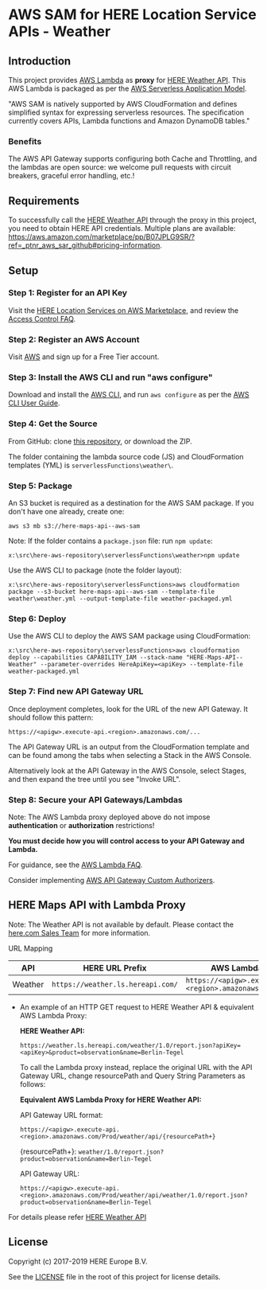 # AWS SAM for HERE Location Service APIs - Weather
## Introduction
This project provides [AWS Lambda](https://aws.amazon.com/lambda/) as __proxy__ for [HERE Weather API](https://developer.here.com/documentation/weather/topics/overview.html). This AWS Lambda is packaged as per the [AWS Serverless Application Model](https://aws.amazon.com/about-aws/whats-new/2016/11/introducing-the-aws-serverless-application-model/).

"AWS SAM is natively supported by AWS CloudFormation and defines simplified syntax for expressing serverless resources. The specification currently covers APIs, Lambda functions and Amazon DynamoDB tables."

### Benefits

The AWS API Gateway supports configuring both Cache and Throttling, and the lambdas are open source: we welcome pull requests with circuit breakers, graceful error handling, etc.!

## Requirements
To successfully call the [HERE Weather API](https://developer.here.com/documentation/weather/topics/overview.html) through the proxy in this project, you need to obtain HERE API credentials. Multiple plans are available: https://aws.amazon.com/marketplace/pp/B07JPLG9SR/?ref=_ptnr_aws_sar_github#pricing-information.

## Setup
### Step 1: Register for an API Key

Visit the [HERE Location Services on AWS Marketplace](https://aws.amazon.com/marketplace/pp/B07JPLG9SR/?ref=_ptnr_aws_sar_github), and review the [Access Control FAQ](https://developer.here.com/faqs#access-control).

### Step 2: Register an AWS Account

Visit [AWS](https://aws.amazon.com/free/) and sign up for a Free Tier account.

### Step 3: Install the AWS CLI and run "aws configure"

Download and install the [AWS CLI](https://aws.amazon.com/cli/), and run `aws configure` as per the [AWS CLI User Guide](http://docs.aws.amazon.com/cli/latest/userguide/cli-chap-getting-started.html).

### Step 4: Get the Source

From GitHub: clone [this repository](https://github.com/heremaps/here-aws-sar), or download the ZIP.

The folder containing the lambda source code (JS) and CloudFormation templates (YML) is `serverlessFunctions\weather\`.

### Step 5: Package

An S3 bucket is required as a destination for the AWS SAM package. If you don't have one already, create one:

`aws s3 mb s3://here-maps-api--aws-sam`

Note: If the folder contains a `package.json` file: run `npm update`:

`x:\src\here-aws-repository\serverlessFunctions\weather>npm update`

Use the AWS CLI to package (note the folder layout):

`x:\src\here-aws-repository\serverlessFunctions>aws cloudformation package --s3-bucket here-maps-api--aws-sam --template-file weather\weather.yml --output-template-file weather-packaged.yml`

### Step 6: Deploy

Use the AWS CLI to deploy the AWS SAM package using CloudFormation:

`x:\src\here-aws-repository\serverlessFunctions>aws cloudformation deploy --capabilities CAPABILITY_IAM --stack-name "HERE-Maps-API--Weather" --parameter-overrides HereApiKey=<apiKey> --template-file weather-packaged.yml`

### Step 7: Find new API Gateway URL

Once deployment completes, look for the URL of the new API Gateway. It should follow this pattern:

`https://<apigw>.execute-api.<region>.amazonaws.com/...`

The API Gateway URL is an output from the CloudFormation template and can be found among the tabs when selecting a Stack in the AWS Console.

Alternatively look at the API Gateway in the AWS Console, select Stages, and then expand the tree until you see "Invoke URL".

### Step 8: Secure your API Gateways/Lambdas

Note: The AWS Lambda proxy deployed above do not impose **authentication** or **authorization** restrictions!

__You must decide how you will control access to your API Gateway and Lambda.__

For guidance, see the [AWS Lambda FAQ](https://aws.amazon.com/lambda/faqs/#security).

Consider implementing [AWS API Gateway Custom Authorizers](http://docs.aws.amazon.com/apigateway/latest/developerguide/use-custom-authorizer.html).

## HERE Maps API with Lambda Proxy
Note: The Weather API is not available by default. Please contact the [here.com Sales Team](https://developer.here.com/contact-us#contact-sales) for more information.

URL Mapping

|API                  | HERE URL Prefix                                 |  AWS Lambda App URL Prefix |
|-------------------- |-------------------------------------------------|-----------------------------------------------------------|
|Weather              | `https://weather.ls.hereapi.com/`               |  `https://<apigw>.execute-api.<region>.amazonaws.com/Prod/weather/api/` |

* An example of an HTTP GET request to HERE Weather API & equivalent AWS Lambda Proxy:

    __HERE Weather API:__

    `https://weather.ls.hereapi.com/weather/1.0/report.json?apiKey=<apiKey>&product=observation&name=Berlin-Tegel`

    To call the Lambda proxy instead, replace the original URL with the API Gateway URL, change resourcePath and Query String Parameters as follows:

    __Equivalent AWS Lambda Proxy for HERE Weather API:__

    API Gateway URL format:
    
    `https://<apigw>.execute-api.<region>.amazonaws.com/Prod/weather/api/{resourcePath+}`

    {resourcePath+}: `weather/1.0/report.json?product=observation&name=Berlin-Tegel`

    API Gateway URL:
    
    `https://<apigw>.execute-api.<region>.amazonaws.com/Prod/weather/api/weather/1.0/report.json?product=observation&name=Berlin-Tegel`

For details please refer [HERE Weather API](https://developer.here.com/documentation/weather/topics/overview.html)

## License

Copyright (c) 2017-2019 HERE Europe B.V.

See the [LICENSE](./LICENSE) file in the root of this project for license details.
